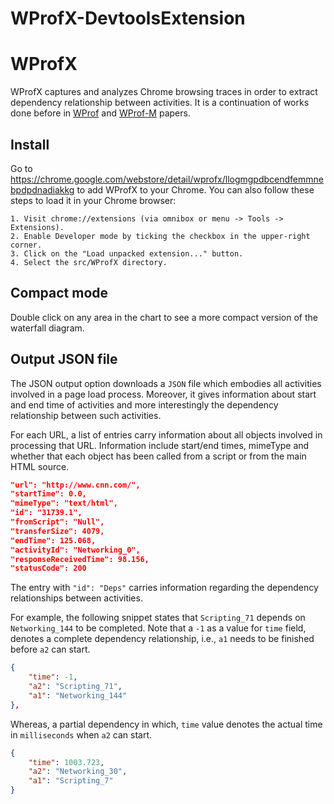 # WProfX-DevtoolsExtension

WProfX
=======================

WProfX captures and analyzes Chrome browsing traces in order to extract dependency relationship between activities. It is a continuation of works done before in [WProf] and [WProf-M] papers.

[WProf]: http://www3.cs.stonybrook.edu/~arunab/papers/wprof.pdf
[WProf-M]:http://www3.cs.stonybrook.edu/~arunab/papers/wprofm.pdf

Install
-----
Go to https://chrome.google.com/webstore/detail/wprofx/llogmgpdbcendfemmnebpdpdnadiakkg to add WProfX to your Chrome.
You can also follow these steps to load it in your Chrome browser: 

    1. Visit chrome://extensions (via omnibox or menu -> Tools -> Extensions).
    2. Enable Developer mode by ticking the checkbox in the upper-right corner.
    3. Click on the "Load unpacked extension..." button.
    4. Select the src/WProfX directory.


Compact mode
-----
Double click on any area in the chart to see a more compact version of the waterfall diagram.

Output JSON file
-----
The JSON output option downloads a `JSON` file which embodies all activities involved in a page load process. Moreover, it gives information about start and end time of activities and more interestingly the dependency relationship between such activities.

For each URL, a list of  entries carry information about all objects involved in processing that URL. Information include start/end times, mimeType and whether that each object has been called from a script or from the main HTML source.

```json
"url": "http://www.cnn.com/",
"startTime": 0.0,
"mimeType": "text/html",
"id": "31739.1",
"fromScript": "Null",
"transferSize": 4079,
"endTime": 125.068,
"activityId": "Networking_0",
"responseReceivedTime": 98.156,
"statusCode": 200
```

The entry with `"id": "Deps"` carries information regarding the dependency relationships between activities. 

For example, the following snippet states that  `Scripting_71` depends on `Networking_144` to be completed. Note that a `-1` as a value for `time` field, denotes a complete dependency relationship, i.e., `a1` needs to be finished before `a2` can start.

```json
{
	"time": -1,
	"a2": "Scripting_71",
	"a1": "Networking_144"
},
```

Whereas, a partial dependency in which, `time` value denotes the actual time in `milliseconds` when `a2` can start.

```json
{
    "time": 1003.723,
    "a2": "Networking_30",
    "a1": "Scripting_7"
}
```
